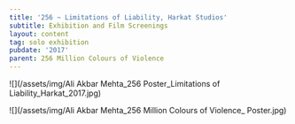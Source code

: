 ```yaml
---
title: '256 ~ Limitations of Liability, Harkat Studios'
subtitle: Exhibition and Film Screenings
layout: content
tag: solo exhibition
pubdate: '2017'
parent: 256 Million Colours of Violence
---
```

![](/assets/img/Ali Akbar Mehta_256 Poster_Limitations of Liability_Harkat_2017.jpg)



![](/assets/img/Ali Akbar Mehta_256 Million Colours of Violence_ Poster.jpg)
